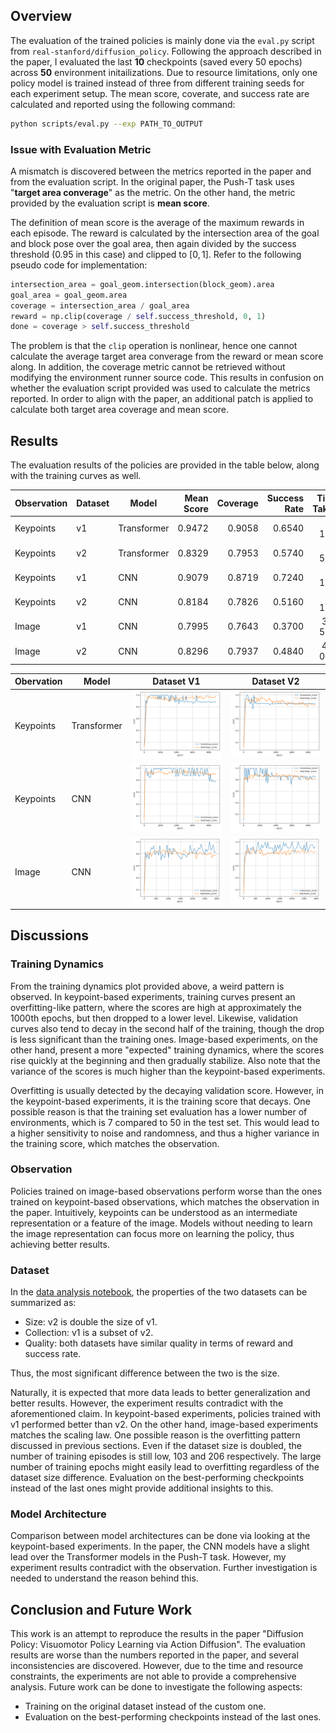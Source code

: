 ## Overview

The evaluation of the trained policies is mainly done via the `eval.py` script from `real-stanford/diffusion_policy`. Following the approach described in the paper, I evaluated the last **10** checkpoints (saved every 50 epochs) across **50** environment initailizations. Due to resource limitations, only one policy model is trained instead of three from different training seeds for each experiment setup. The mean score, coverate, and success rate are calculated and reported using the following command:

```sh
python scripts/eval.py --exp PATH_TO_OUTPUT
```

### Issue with Evaluation Metric

A mismatch is discovered between the metrics reported in the paper and from the evaluation script. In the original paper, the Push-T task uses "**target area converage**" as the metric. On the other hand, the metric provided by the evaluation script is **mean score**.

The definition of mean score is the average of the maximum rewards in each episode. The reward is calculated by the intersection area of the goal and block pose over the goal area, then again divided by the success threshold (0.95 in this case) and clipped to $[0, 1]$. Refer to the following pseudo code for implementation:

```python
intersection_area = goal_geom.intersection(block_geom).area
goal_area = goal_geom.area
coverage = intersection_area / goal_area
reward = np.clip(coverage / self.success_threshold, 0, 1)
done = coverage > self.success_threshold
```

The problem is that the `clip` operation is nonlinear, hence one cannot calculate the average target area converage from the reward or mean score along. In addition, the coverage metric cannot be retrieved without modifying the environment runner source code. This results in confusion on whether the evaluation script provided was used to calculate the metrics reported. In order to align with the paper, an additional patch is applied to calculate both target area coverage and mean score.

## Results

The evaluation results of the policies are provided in the table below, along with the training curves as well.

| Observation | Dataset | Model       | Mean Score | Coverage | Success Rate | Time Taken |
|-------------|---------|-------------|-----------:|---------:|-------------:|-----------:|
| Keypoints   | v1      | Transformer |     0.9472 |   0.9058 |       0.6540 |     6h 17m |
| Keypoints   | v2      | Transformer |     0.8329 |   0.7953 |       0.5740 |     6h 55m |
| Keypoints   | v1      | CNN         |     0.9079 |   0.8719 |       0.7240 |     7h 17m |
| Keypoints   | v2      | CNN         |     0.8184 |   0.7826 |       0.5160 |     8h 11m |
| Image       | v1      | CNN         |     0.7995 |   0.7643 |       0.3700 |    31h 52m |
| Image       | v2      | CNN         |     0.8296 |   0.7937 |       0.4840 |    41h 05m |

| Obervation | Model       |                         Dataset V1                          |                         Dataset V2                          |
|------------|-------------|:-----------------------------------------------------------:|:-----------------------------------------------------------:|
| Keypoints  | Transformer | ![](assets/train_dp_transformer_lowdim_v1_pusht_lowdim.png) | ![](assets/train_dp_transformer_lowdim_v2_pusht_lowdim.png) |
| Keypoints  | CNN         |     ![](assets/train_dp_cnn_lowdim_v1_pusht_lowdim.png)     |     ![](assets/train_dp_cnn_lowdim_v2_pusht_lowdim.png)     |
| Image      | CNN         |       ![](assets/train_dp_cnn_img_v1_pusht_image.png)       |       ![](assets/train_dp_cnn_img_v2_pusht_image.png)       |

## Discussions

### Training Dynamics

From the training dynamics plot provided above, a weird pattern is observed. In keypoint-based experiments, training curves present an overfitting-like pattern, where the scores are high at approximately the 1000th epochs, but then dropped to a lower level. Likewise, validation curves also tend to decay in the second half of the training, though the drop is less significant than the training ones. Image-based experiments, on the other hand, present a more "expected" training dynamics, where the scores rise quickly at the beginning and then gradually stabilize. Also note that the variance of the scores is much higher than the keypoint-based experiments.

Overfitting is usually detected by the decaying validation score. However, in the keypoint-based experiments, it is the training score that decays. One possible reason is that the training set evaluation has a lower number of environments, which is 7 compared to 50 in the test set. This would lead to a higher sensitivity to noise and randomness, and thus a higher variance in the training score, which matches the observation.

### Observation

Policies trained on image-based observations perform worse than the ones trained on keypoint-based observations, which matches the observation in the paper. Intuitively, keypoints can be understood as an intermediate representation or a feature of the image. Models without needing to learn the image representation can focus more on learning the policy, thus achieving better results.

### Dataset

In the [data analysis notebook](data_analysis.ipynb), the properties of the two datasets can be summarized as:

- Size: v2 is double the size of v1.
- Collection: v1 is a subset of v2.
- Quality: both datasets have similar quality in terms of reward and success rate.

Thus, the most significant difference between the two is the size.

Naturally, it is expected that more data leads to better generalization and better results. However, the experiment results contradict with the aforementioned claim. In keypoint-based experiments, policies trained with v1 performed better than v2. On the other hand, image-based experiments matches the scaling law. One possible reason is the overfitting pattern discussed in previous sections. Even if the dataset size is doubled, the number of training episodes is still low, 103 and 206 respectively. The large number of training epochs might easily lead to overfitting regardless of the dataset size difference. Evaluation on the best-performing checkpoints instead of the last ones might provide additional insights to this.

### Model Architecture

Comparison between model architectures can be done via looking at the keypoint-based experiments. In the paper, the CNN models have a slight lead over the Transformer models in the Push-T task. However, my experiment results contradict with the observation. Further investigation is needed to understand the reason behind this.

## Conclusion and Future Work

This work is an attempt to reproduce the results in the paper "Diffusion Policy: Visuomotor Policy Learning via Action Diffusion". The evaluation results are worse than the numbers reported in the paper, and several inconsistencies are discovered. However, due to the time and resource constraints, the experiments are not able to provide a comprehensive analysis. Future work can be done to investigate the following aspects:

- Training on the original dataset instead of the custom one.
- Evaluation on the best-performing checkpoints instead of the last ones.

